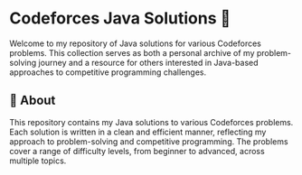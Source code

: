 # Codeforces Java Solutions 🚀

Welcome to my repository of Java solutions for various Codeforces problems. This collection serves as both a personal archive of my problem-solving journey and a resource for others interested in Java-based approaches to competitive programming challenges.

## 🧠 About

This repository contains my Java solutions to various Codeforces problems. Each solution is written in a clean and efficient manner, reflecting my approach to problem-solving and competitive programming. The problems cover a range of difficulty levels, from beginner to advanced, across multiple topics.
